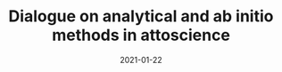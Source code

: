 ---
title: "Dialogue on analytical and ab initio methods in attoscience"
collection: publications
permalink: " /publication/2021-01-22-Dialogue on analytical and ab initio methods in attoscience"
date: 2021-01-22
venue: 'Eur. Phys. J. D (under review)'
paperurl: 'https://arxiv.org/abs/2101.09335'
citation: 'Gregory S. J. Armstrong, Margarita A. Khokhlova, Marie Labeye, Andrew S. Maxwell, Emilio Pisanty &amp; Marco Ruberti, arXiv:2101.09335 (2021)'
---